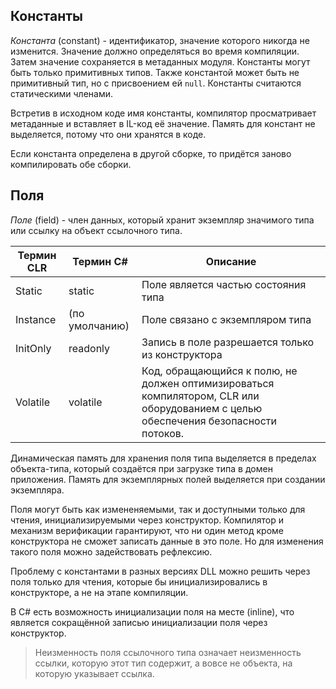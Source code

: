 ## Константы

_Константа_ (constant) - идентификатор, значение которого никогда не изменится. Значение должно определяться во время компиляции. Затем значение сохраняется в метаданных модуля. Константы могут быть только примитивных типов. Также константой может быть не примитивный тип, но с присвоением ей `null`. Константы считаются статическими членами. 

Встретив в исходном коде имя константы, компилятор просматривает метаданные и вставляет в IL-код её значение. Память для констант не выделяется, потому что они хранятся в коде. 

Если константа определена в другой сборке, то придётся заново компилировать обе сборки.

## Поля

_Поле_ (field) - член данных, который хранит экземпляр значимого типа или ссылку на объект ссылочного типа.

| Термин CLR | Термин C#      | Описание                                                                                                                          |
|------------|----------------|-----------------------------------------------------------------------------------------------------------------------------------|
| Static     | static         | Поле является частью состояния типа                                                                                               |
| Instance   | (по умолчанию) | Поле связано с экземпляром типа                                                                                                   |
| InitOnly   | readonly       | Запись в поле разрешается только из конструктора                                                                                  |
| Volatile   | volatile       | Код, обращающийся к полю, не должен оптимизироваться компилятором, CLR или оборудованием с целью обеспечения безопасности потоков.  |

Динамическая память для хранения поля типа выделяется в пределах объекта-типа, который создаётся при загрузке типа в домен приложения. Память для экземплярных полей выделяется при создании экземпляра.

Поля могут быть как измененяемыми, так и доступными только для чтения, инициализируемыми через конструктор. Компилятор и механизм верификации гарантируют, что ни один метод кроме конструктора не сможет записать данные в это поле. Но для изменения такого поля можно задействовать рефлексию.

Проблему с константами в разных версиях DLL можно решить через поля только для чтения, которые бы инициализировались в конструкторе, а не на этапе компиляции.

В C# есть возможность инициализации поля на месте (inline), что является сокращённой записью инициализации поля через конструктор.

> Неизменность поля ссылочного типа означает неизменность ссылки, которую этот тип содержит, а вовсе не объекта, на которую указывает ссылка.
